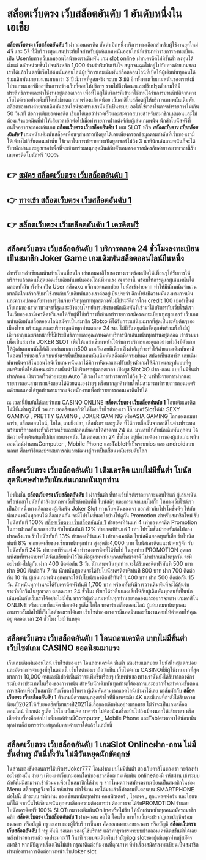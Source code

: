 # สล็อตเว็บตรง เว็บสล็อตอันดับ 1   อันดับหนึ่งในเอเชีย 

**สล็อตเว็บตรง เว็บสล็อตอันดับ 1** ฝากถอนเครดิต ขั้นต่ำ  อีกหนึ่งบริการทางเลือกสำหรับผู้ใช้งานยุคใหม่ 4จี และ 5จี ที่มีบริการสุดแสนประทับใจสำหรับผู้เล่นเกมพนันออนไลน์ที่เข้ามาทำรายการลงทะเบียนเปิด Userกับทางเว็บเกมออนไลน์ของเราเดิมพัน เกม slot online ฝากเครดิตไม่มีขั้นต่ำ ลงทุนได้ตั้งแต่ หลักหน่วยขึ้นไปจนถึงหลัก 1,000 ร่วมร่าเริงบันเทิงใจ สนุกจนฉุดไม่อยู่ไปกับทางค่ายเกมของเราได้แล้วในตอนี้เว็บไซต์พนันออนไลน์ผู้บริการเกมเดิมพันสล็อตออนไลน์ที่เปิดให้ผู้เดิมพันทุกคนได้ร่วมเดิมพันมายาวนานมากกว่า 3 ปี มีภาพที่ดูสมจริง ระบบ 3 มิติ
อีกทั้งทางเว็บเกมพนันของเรายังมี โปรแกรมเมอร์มืออาชีพการสร้างเว็บที่คอยให้บริการ  รวมไปถึงพัฒนาและปรับปรุงตัวเกมให้มีประสิทธิภาพและน่าใช้งานอยู่ตลอดเวลา เพื่อที่ให้ผู้ใช้บริการที่เข้ามาใช้งานได้รับการปรนนิบัติจากทางเว็บไซต์เราอย่างเต็มที่โดยไม่ขาดตกบกพร่องแม้แต่น้อย เว็บคาสิโนสล็อตผู้ให้บริการเกมพนันเดิมพันสล็อตของทางค่ายเกมเดิมพันออนไลน์ของทางเรานั้นยังเป็นระบบ ออโต้ใช้เวลาในการทำรายการไม่เกิน 50 วินาที ต่อการเติมยอดเครดิต เรียกได้เลยว่าIรวดเร็วและสะดวกสบายสำหรับสมาชิกแน่นอนและไม่ต้องแจ้งแอดมินที่ทำให้เสียเวลาอีกต่อไปเมื่อทำรายการฝากตังค์กับผู้เล่นเกมพนัน
นักล่าโบนัสฟรีที่สนใจอยากจะลองเล่นเกม **สล็อตเว็บตรง เว็บสล็อตอันดับ 1** เกม SLOT  หรือ ***สล็อตเว็บตรง เว็บสล็อตอันดับ 1*** เกมพนันเดิมพันสล็อตเพื่อนๆสามารถเปิดยูสได้เลยเพียงกรอกข้อมูลตามลำดับที่เว็บของเรามีให้เพียงไม่กี่ขั้นตอนเท่านั้น ใช้เวลาในการทำรายการเปิดยูสเซอร์ไม่ถึง 3 นาทีนักเล่นเกมพนันก็จะได้รับรหัสผ่านและยูสเซอร์เพื่อที่จะเข้ามาร่วมสนุกสุดมันส์กับตัวเกมของเราสมัครกับค่ายของเราเวลานี้รับเลยเครดิตโบนัสฟรี 100%

## 👉 [สมัคร สล็อตเว็บตรง เว็บสล็อตอันดับ 1](https://archa888.com/)
## 👉 [ทางเข้า สล็อตเว็บตรง เว็บสล็อตอันดับ 1](https://archa888.com/)
## 👉 [สล็อตเว็บตรง เว็บสล็อตอันดับ 1 เครดิตฟรี](https://archa888.com/)

## สล็อตเว็บตรง เว็บสล็อตอันดับ 1 บริการตลอด  24 ชั่วโมงลงทะเบียนเป็นสมาชิก Joker Game เกมเดิมพันสล็อตออนไลน์ยืนหนึ่ง

สำหรับเหล่าเซียนพนันท่านไหนที่สนใจ เล่นเกมคาสิโนของทางเราพร้อมเปิดให้เพื่อนๆได้รับการให้บริการแล้วตอนนี้สุดยอดเว็บเดิมพันพนันออนไลน์ที่มาแรง ณ เวลานี้ พร้อมให้การดูแลผู้เล่นพนันได้ตลอดทั้งวัน ทั้งคืน เปิด User สล็อตxo แจ็กพอตแตกบ่อย โบนัสเข้าง่ายมาก ทำให้มีนักพนันจำนวนมากติดใจแล้วกลับมาใช้งานกับเว็บเดิมพันของเราต่ออยู่เป็นประจำ อีกทั้งยังมีความมั่นคงทางการเงินและความปลอดภัยทางการเงินจ่ายจริงทุกบาททุกสตางค์ไม่มีประวัติการโกง credit 100 เปอร์เซ็นต์ เว็บเกมของเราควบวงจรที่สุดและยังตอบโจทย์การเล่นของนักเดิมพันที่เข้ามาใช้บริการกับเว็บไซต์เรา
ในเว็บของเรามีเครดิตฟรีแจกให้กับผู้ที่ใช้บริการที่เข้ามาทำรายการสมัครลงทะเบียนทุกยูสเซอร์ เว็บเกมพนันเดิมพันสล็อตออนไลน์สมัครเป็นสมาชิก Slotxo ที่ได้รับกระแสนิยมมากที่สุดเป็นระดับต้นๆของเมืองไทย พร้อมดูแลและบริการลูกค้าทุกท่านตลอด 24 ชม. ไม่มีวันหยุดนักขัตฤกษ์พร้อมทั้งยังมีผู้เชี่ยวชาญและเจ้าหน้าที่ที่มีประสิทธิภาพและคุณภาพคอยบริการนักเล่นพนันทุกท่านอยู่ตลอด เข้าร่วมมาเพื่อเป็นสมาชิก JOKER SLOT เพื่อให้เหล่าเซียนพนันได้รับการบริการและดูแลอย่างทั่วถึงมีตัวเกมให้ผู้เล่นเกมพนันได้เลือกเล่นมากกว่า500 เกมกันเลยทีเดียว
สิ่งสำคัญที่จะทำให้ค่ายเกมเดิมพันคาสิโนออนไลน์ของเว็บเกมพนันเรานั้นเป็นเกมพนันเดิมพันสล็อตมีความมั่นคง สมัครเป็นสมาชิก  เกมเดิมพันพนันคาสิโนออนไลน์เว็บเกมพนันเราได้มีการพัฒนาและปรับปรุงตัวเกมให้มีภาพและรูปแบบที่ดูสมจริงเพื่อให้ลักษณะตัวเกมนั้นน่าใช้บริการอยู่ตลอดเวลา เปิดยูส Slot XO ฝาก-ถอน แบบไม่มีขั้นต่ำ ฝาก/ถอน เงินรวดเร็วด้วยระบบ Auto ใช้เวลาในการทำรายการไม่ถึง 1-2 นาทีทั้งรายการฝากและรายการถอนสามารถแจ้งถอนได้ด้วยตนเองง่ายๆ หรือหากลูกค้าท่านใดไม่สามารถทำรายการถอนเคดริตด้วยตนเองได้ทุกท่านสามารถแจ้งพนักงานเพื่อทำรายการถอนเครดิตให้ได้

ณ เวลานี้ยืนยันได้เลยว่าเกม CASINO ONLINE **สล็อตเว็บตรง เว็บสล็อตอันดับ 1** โอนเติมเครดิตไม่มีขั้นต่ำทรูมันนี่ วอเลท ยอดฮิตเลยก็ว่าได้โดยเว็บไซต์ของเรา โจ๊กเกอร์Slotได้นำ SEXY GAMING , PRETTY GAMING , JOKER GAMING หรือASIA GAMING โลกของเกมบาคาร่า, สล็อตออนไลน์, ไฮโล, เกมยิงปลา, เสือมังกร และรูเล็ต ที่ได้การเชื่อมั่นจากคาสิโนต่างประเทศ พร้อมบริการอย่างทั่วถึงรวดเร็วและปลอดภัยคอยให้คำตอบ 24 ชม. มามอบให้กับนักเดิมพันทุกคน ได้มีความตื่นเต้นสนุกไปกับการแทงพนัน ได้ ตลอดเวลา 24 ชั่วโมง อยู่ที่ความต้องการของผู้เล่นเกมพนันออนไลน์ผ่านบนComputer , Mobile Phone และTabletที่เป็นระบบios และ androidแบบพกพา ศึกษาวิธีและประสบการณ์และพัฒนาสู่การเป็นเซียนพนันระบดับโลก

## สล็อตเว็บตรง เว็บสล็อตอันดับ 1 เติมเครดิต แบบไม่มีขั้นต่ำ โบนัสสุดพิเศษสำหรับนักเล่นเกมพนันทุกท่าน

โปรโมชั่น **สล็อตเว็บตรง เว็บสล็อตอันดับ 1** ฝากขั้นต่ำ ที่ทางเว็บไซต์เราอยากจะมอบให้แก่  ผู้เล่นพนัน หรือนักล่าโบนัสที่กำลังอยากหาเว็บไซต์พนันที่มี โบนัสดีๆ และการแจกแบบไม่กั๊ก ให้ทางเว็บไซต์เราเป็นอีกหนึ่งทางเลือกของผู้เดิมพัน Joker Slot ทางเว็บพนันของเรา ขอกล่าวกับโปรโมชั่นดีๆ ให้กับนักเล่นพนันทุกคนได้เลือกเล่นกัน จะมีโปรโมชั่นอะไรบ้างไปดูกัน
 Promotion สำหรับสมาชิกใหม่ รับโบนัสทันที 100% [สล็อตเว็บตรง เว็บสล็อตอันดับ 1](https://archa888.com/) ทำยอดเทิร์นแค่ 4 เท่าของเครดิต
 Promotion ในการฝากครั้งแรกของวัน รับโบนัสทันที 12% ทำยอดเทิร์นแค่ 1 เท่า
โปรโมชั่นฝากครั้งต่อไปของฝากครั้งแรก รับโบนัสทันที 13% ทำยอดเทิร์นแค่ 1 เท่าของเครดิต
โบนัสคืนยอดทุนที่เสีย รับโบนัสทันที 8% จากยอดเสียของเซียนพนันทุกท่าน สูงสุดถึง4,000 บาท
โบนัสเครดิตแนะนำคนรู้จัก รับโบนัสทันที 24% ทำยอดเทิร์นแค่ 4 เท่าของเครดิตที่ได้รับไป
ในสุดท้าย PROMOTION สุดแสนพิศษที่ทางค่ายเราได้จัดเตรียมขึ้นไว้ให้เพื่อผู้เล่นพนันทุกคนที่หน้าตาดี โปรฝากเล่นในทุกวัน จะมีอะไรบ้างไปดูกัน
ฝาก 400 ติดต่อกัน 3 วัน นักเล่นพนันทุกท่านจะได้รับเครดิตฟรีทันที 500 บาท
ฝาก 900 ติดต่อกัน 7 วัน นักพนันทุกคนจะได้รับโบนัสเครดิตฟรีทันที 800 บาท
ฝาก 700 ติดต่อกัน 10 วัน ผู้เล่นเกมพนันทุกคนจะได้รับโบนัสเครดิตฟรีทันที 1,400 บาท
ฝาก 500 ติดต่อกัน 15 วัน นักพนันทุกท่านจะได้รับเครดิตฟรีทันที 1,700 บาท
พร้อมทั้งยังมีการวางเดิมพันที่จะได้ลุ้นรับรางวัลบิ๊กวินในทุกเวลา ตลอดเวลา 24 ชั่วโมง เรียกได้ว่าคืนยอดเสียให้กับผู้เดิมพันทุกคนที่เป็นนักเล่นพนันกับเว็บเราได้อย่างไม่มีอั้น หากว่าผู้เล่นเกมพนันทุกท่านอยากลองและอยากจะแทง เกมคาสิโน ONLINE หรือเกมแบ็กแจ๊ค ป๊อกเด้ง รูเล็ต ไฮโล บาคาร่า สล็อตออนไลน์ ผู้เล่นเกมพนันทุกคนสามารถสัมผัสไปที่เว็บไซต์ของเราได้เลย เว็บไซต์ของทางเรามีแอดมินและทีมงานคอยให้คำตอบให้คุณอยู่ ตลอดเวลา 24 ชั่วโมง ไม่มีวันหยุด

## สล็อตเว็บตรง เว็บสล็อตอันดับ 1 โอนถอนเครดิต แบบไม่มีขั้นต่ำ  เว็บไซต์เกม CASINO ยอดนิยมมาแรง

เว็บเกมเดิมพันออนไลน์ เว็บไซต์ของเรา โอนถอนเครดิต ขั้นต่ำ เล่นง่ายแตกบ่อย โบนัสใหญ่แตกบ่อยและอัตราการจ่ายสูงที่สุในตอนนี้ เว็บไซต์ของเราถือว่าเป็น เว็บไซต์เกม CASINOที่มีผู้ใช้งานมากที่สุดมากกว่า 10,000 คนและมีเปอร์เซ็นต์ว่าจะเพิ่มขึ้นเรื่อยๆ เว็บพนันของทางเรานั้นยังได้รับจากองค์กรระดับต่างประเทศในเรื่องของการพนัน สำหรับนักเดิมพันทุกท่านที่ต้องการและอยากที่จะทำตามขั้นตอนการสมัครเพื่อเป็นสมาชิกกับเว็บคาสิโนเรา ผู้เดิมพันสามารถแอดไลน์เข้ามาได้เลย
	มาสัมผัสกับ **สล็อตเว็บตรง เว็บสล็อตอันดับ 1** ตัวเกมมีความสนุกสุดเร้าใจที่มีภาพระดับ 4K และมีเกมที่กำลังได้รับความนิยมปี2021ให้กับยอดฮิตที่มาแรงปี2021ได้เลือกลงเดิมพันอย่างมากมาย  ไม่ว่าจะเป็นเกมสล็อตออนไลน์ ป๊อกเด้ง รูเล็ต ไฮโล แบ็กแจ๊ค บาคาร่า ไม่ต้องนั่งเครื่องบินไปถึงเมืองนอกให้เสียเวลา หรือเสียค่าเครื่องอีกต่อไป เพียงแค่ท่านมีComputer , Mobile Phone และTabletพกพาได้นักพนันทุกท่านก็สามารถร่วมสนุกกับทางค่ายเราได้แล้วในสมัยนี้

## สล็อตเว็บตรง เว็บสล็อตอันดับ 1 เกมSlot Onlineฝาก-ถอน ไม่มีขั้นต่ำทรู มันนี่ทั้งวัน ไม่มีวันหยุดนักขัตฤกษ์

ในส่วนของขั้นตอนการใช้บริการJoker777 โอนฝากแบบไม่มีขั้นต่ำ ของเว็บคาสิโนของเรา จะต้องทำอะไรบ้างนั้น ง่าย ๆ เพียงแค่เว็บเกมออนไลน์ของเราสล็อตเกมเดิมพัน onlineต้องมี รหัสผ่าน เข้าระบบ ถ้ายังไม่มีสามารถเข้าร่วมมาเพื่อเป็นสมาชิกได้ง่าย ๆ จากโหมดการสมัครลงทะเบียนเป็นสมาชิกในช่อง Menu สล็อตpgจึงจะได้ รหัสผ่าน เข้าใช้งาน พอได้มาแล้วก็ทำตามขั้นตอนบน SMARTPHONE ต่อไปนี้
เข้าระบบ รหัสผ่าน  ของเซียนพนันทุกท่าน คอมพิวเตอร์ , ไอแพด , ทุกแพลตฟอร์ม และไอแพดก็ได้
จากนั้นให้เซียนพนันทุกคนเลือกความต้องการว่า ต้องการจะได้รับPROMOTION รับเลยโบนัสเครดิตฟรี 100% SLOTเกมวางเดิมพันOnlineหรือไม่รับ
ให้นักเล่นพนันทุกคนสมัครสมาชิก คลิก **สล็อตเว็บตรง เว็บสล็อตอันดับ 1** ฝาก-ถอน ออโต้ โอนไว ภาพในเว็บจะปรากฏเลขบัญชีพร้อมธนาคาร หรือบัญชี ทรูวอเลท ของผู้ให้บริการขึ้นมา
คัดลอกหมายเลขธนาคาร หรือบัญชี **สล็อตเว็บตรง เว็บสล็อตอันดับ 1** ทรู มันนี่ วอเลท ของผู้ใช้บริการ แล้วทำธุรกรรมระบบฝากถอนเครดิตขขั้นต่ำได้เลย
หลังทำรายการแล้ว รอประมาณ11 วินาที ระบบจะเติมเงินเข้าบัญชีpg slotของผู้เล่นทุกท่านผู้สมัครสมาชิก
หากมีปัญหาเรื่องเงินไม่เข้า กรุณาติดต่อทีมงานที่คุณภาพ ที่ทำเรื่องสมัครลงทะเบียนเป็นสมาชิกผ่านช่องทางการติดต่อทางหน้าเว็บJoker slot


